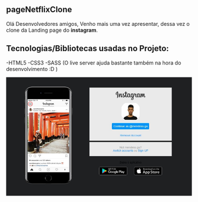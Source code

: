## pageNetflixClone
Olá Desenvolvedores amigos,
Venho mais uma vez apresentar, dessa vez o clone da Landing page do <strong>instagram</strong>.


## Tecnologias/Bibliotecas usadas no Projeto:

-HTML5
-CSS3
-SASS
(O live server ajuda bastante também na hora do desenvolvimento :D )



<img src="img/final.jpg" min-width="400px" max-width="auto" width="auto" align="right" alt="Final">

